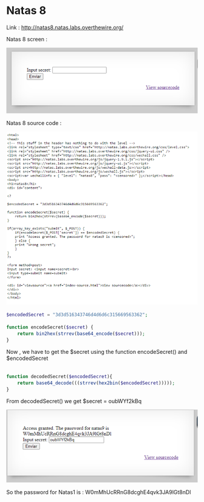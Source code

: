 # Natas 8

Link : http://natas8.natas.labs.overthewire.org/

Natas 8 screen :

<img src="imgs/natas8.PNG" alt="Natas8 screnn">

Natas 8 source code :

<img src="imgs/url_natas8.PNG" alt="url Natas8">

```php
$encodedSecret = "3d3d516343746d4d6d6c315669563362";

function encodeSecret($secret) {
    return bin2hex(strrev(base64_encode($secret)));
}

```
Now , we have to get the $secret using the function encodeSecret() and $encodedSecret 

```php

function decodedSecret($encodedSecret){
    return base64_decode(((strrev(hex2bin($encodedSecret)))));
}
```
From decodedSecret() we get $secret = oubWYf2kBq

<img src="imgs/natas8_solution.PNG" alt="natas8 sol">

So the password for Natas1 is : W0mMhUcRRnG8dcghE4qvk3JA9lGt8nDl
